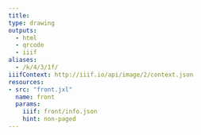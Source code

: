 ```yaml
---
title:
type: drawing
outputs:
  - html
  - qrcode
  - iiif
aliases:
  - /k/4/3/1f/
iiifContext: http://iiif.io/api/image/2/context.json
resources:
- src: "front.jxl"
  name: front
  params:
    iiif: front/info.json
    hint: non-paged
---
```

